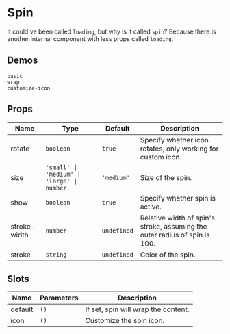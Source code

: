 # Spin

It could've been called `loading`, but why is it called `spin`? Because there is another internal component with less props called `loading`.

## Demos

```demo
basic
wrap
customize-icon
```

## Props

| Name | Type | Default | Description |
| --- | --- | --- | --- |
| rotate | `boolean` | `true` | Specify whether icon rotates, only working for custom icon. |
| size | `'small' \| 'medium' \| 'large' \| number` | `'medium'` | Size of the spin. |
| show | `boolean` | `true` | Specify whether spin is active. |
| stroke-width | `number` | `undefined` | Relative width of spin's stroke, assuming the outer radius of spin is 100. |
| stroke | `string` | `undefined` | Color of the spin. |

## Slots

| Name    | Parameters | Description                         |
| ------- | ---------- | ----------------------------------- |
| default | `()`       | If set, spin will wrap the content. |
| icon    | `()`       | Customize the spin icon.            |
